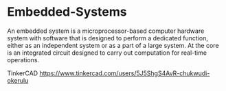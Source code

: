 # Embedded-Systems
An embedded system is a microprocessor-based computer hardware system with software that is designed to perform a dedicated function, either as an independent system or as a part of a large system. At the core is an integrated circuit designed to carry out computation for real-time operations.

TinkerCAD 
https://www.tinkercad.com/users/5J5ShgS4AvR-chukwudi-okerulu
